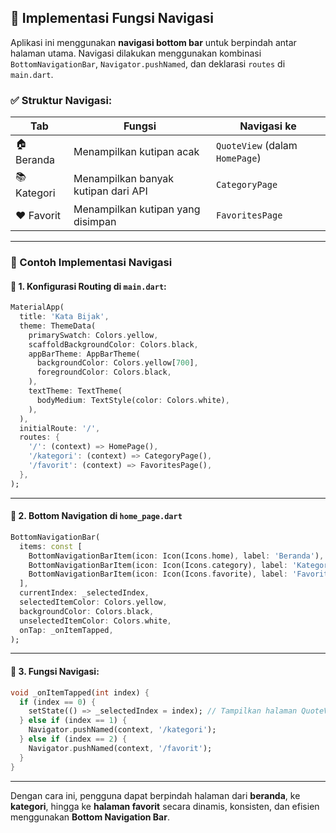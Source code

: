 ## 🚀 Implementasi Fungsi Navigasi

Aplikasi ini menggunakan **navigasi bottom bar** untuk berpindah antar halaman utama. Navigasi dilakukan menggunakan kombinasi `BottomNavigationBar`, `Navigator.pushNamed`, dan deklarasi `routes` di `main.dart`.

### ✅ Struktur Navigasi:

| Tab         | Fungsi                              | Navigasi ke                    |
| ----------- | ----------------------------------- | ------------------------------ |
| 🏠 Beranda  | Menampilkan kutipan acak            | `QuoteView` (dalam `HomePage`) |
| 📚 Kategori | Menampilkan banyak kutipan dari API | `CategoryPage`                 |
| ❤️ Favorit  | Menampilkan kutipan yang disimpan   | `FavoritesPage`                |

---

### 📁 Contoh Implementasi Navigasi

#### 🔸 1. Konfigurasi Routing di `main.dart`:

```dart
MaterialApp(
  title: 'Kata Bijak',
  theme: ThemeData(
    primarySwatch: Colors.yellow,
    scaffoldBackgroundColor: Colors.black,
    appBarTheme: AppBarTheme(
      backgroundColor: Colors.yellow[700],
      foregroundColor: Colors.black,
    ),
    textTheme: TextTheme(
      bodyMedium: TextStyle(color: Colors.white),
    ),
  ),
  initialRoute: '/',
  routes: {
    '/': (context) => HomePage(),
    '/kategori': (context) => CategoryPage(),
    '/favorit': (context) => FavoritesPage(),
  },
);
```

---

#### 🔸 2. Bottom Navigation di `home_page.dart`

```dart
BottomNavigationBar(
  items: const [
    BottomNavigationBarItem(icon: Icon(Icons.home), label: 'Beranda'),
    BottomNavigationBarItem(icon: Icon(Icons.category), label: 'Kategori'),
    BottomNavigationBarItem(icon: Icon(Icons.favorite), label: 'Favorit'),
  ],
  currentIndex: _selectedIndex,
  selectedItemColor: Colors.yellow,
  backgroundColor: Colors.black,
  unselectedItemColor: Colors.white,
  onTap: _onItemTapped,
);
```

---

#### 🔸 3. Fungsi Navigasi:

```dart
void _onItemTapped(int index) {
  if (index == 0) {
    setState(() => _selectedIndex = index); // Tampilkan halaman QuoteView
  } else if (index == 1) {
    Navigator.pushNamed(context, '/kategori');
  } else if (index == 2) {
    Navigator.pushNamed(context, '/favorit');
  }
}
```

---

Dengan cara ini, pengguna dapat berpindah halaman dari **beranda**, ke **kategori**, hingga ke **halaman favorit** secara dinamis, konsisten, dan efisien menggunakan **Bottom Navigation Bar**.
